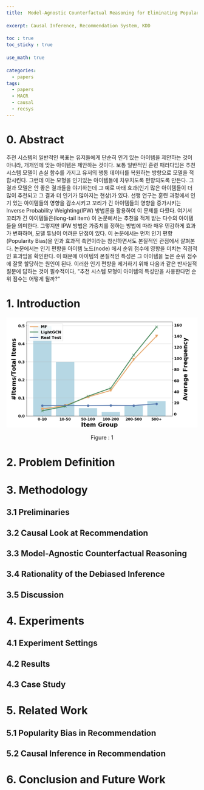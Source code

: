 ```yaml
---
title:  Model-Agnostic Counterfactual Reasoning for Eliminating Popularity Bias in Recommender System(KDD 2021)

excerpt: Causal Inference, Recommendation System, KDD 

toc : true
toc_sticky : true  

use_math: true

categories:
  - papers
tags:
  - papers
  - MACR
  - causal
  - recsys
---
```


# 0. Abstract 
추천 시스템의 일반적인 목표는 유저들에게 단순히 인기 있는 아이템을 제안하는 것이 아니라, 개개인에 맞는 아이템은 제안하는 것이다. 보통 일반적인 훈련 패러다임은 추천 시스템 모델이 손실 함수를 가지고
유저의 행동 데이터를 복원하는 방향으로 모델을 적합시킨다. 그런데 이는 모형을 인기있는 아이템들에 치우치도록 편향되도록 만든다. 그 결과 모델은 안 좋은 결과들을 야기하는데 그 예로 마태 효과(인기 많은 아이템들이 더 많이 추천되고 그 결과 더 인기가 많아지는 현상)가 있다. 선행 연구는 훈련 과정에서 인기 있는 아이템들의 영향을 감소시키고 꼬리가 긴 아이템들의 영향을 증가시키는 Inverse Probability Weighting(IPW) 방법론을 활용하여 이 문제를 다뤘다. 여기서 꼬리가 긴 아이템들은(long-tail item) 이 논문에서는 추천을 적게 받는 다수의 아이템들을 의미한다. 그렇지만 IPW 방법은 가중치를 정하는 방법에 따라 매우
민감하게 효과가 변화하며, 모델 튜닝이 어려운 단점이 있다. 이 논문에서는 먼저 인기 편향(Popularity Bias)을 인과 효과적 측면이라는 참신하면서도 본질적인 관점에서 살펴본다. 논문에서는 인기 편향을 
아이템 노드(node) 에서 순위 점수에 영향을 미치는 직접적인 효과임을 확인한다. 이 떄문에 아이템의 본질적인 특성은 그 아이템을 높은 순위 점수에 잘못 할당하는 원인이 된다. 이러한 인기 편향을 제거하기 위해
다음과 같은 반사실적 질문에 답하는 것이 필수적이다, "추천 시스템 모형이 아이템의 특성만을 사용한다면 순위 점수는 어떻게 될까?"
 


# 1. Introduction

![Popularity Bias](https://github.com/Sodychoe/sodychoe.github.io/blob/main/assets/images/papers/macr/macr-bias.png?raw=true)
<div style="text-align: center;">Figure : 1</div>



# 2. Problem Definition

# 3. Methodology

## 3.1 Preliminaries

## 3.2 Causal Look at Recommendation

## 3.3 Model-Agnostic Counterfactual Reasoning

## 3.4 Rationality of the Debiased Inference

## 3.5 Discussion

# 4. Experiments 

## 4.1 Experiment Settings

## 4.2 Results

## 4.3 Case Study

# 5. Related Work

## 5.1 Popularity Bias in Recommendation

## 5.2 Causal Inference in Recommendation

# 6. Conclusion and Future Work 